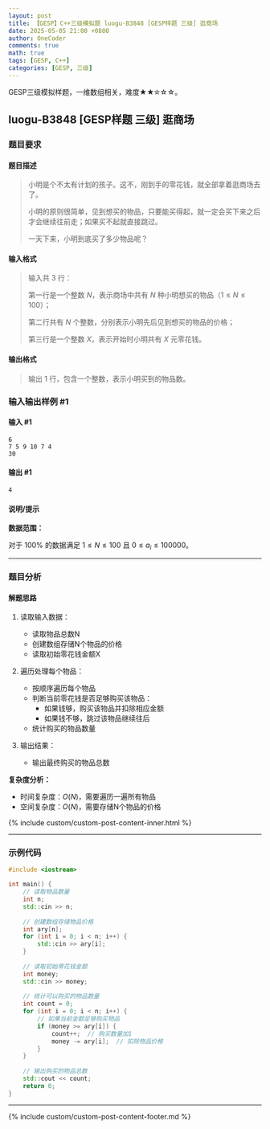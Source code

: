 ```yaml
---
layout: post
title: 【GESP】C++三级模拟题 luogu-B3848 [GESP样题 三级] 逛商场
date: 2025-05-05 21:00 +0800
author: OneCoder
comments: true
math: true
tags: [GESP, C++]
categories: [GESP, 三级]
---
```

GESP三级模拟样题，一维数组相关，难度★★✮☆☆。

<!--more-->

## luogu-B3848 [GESP样题 三级] 逛商场

### 题目要求

#### 题目描述

>小明是个不太有计划的孩子。这不，刚到手的零花钱，就全部拿着逛商场去了。  
>
>小明的原则很简单，见到想买的物品，只要能买得起，就一定会买下来之后才会继续往前走；如果买不起就直接跳过。
>
>一天下来，小明到底买了多少物品呢？

#### 输入格式

>输入共 $3$ 行：
>
>第一行是一个整数 $N$，表示商场中共有 $N$ 种小明想买的物品（$1≤N≤100$）；
>
>第二行共有 $N$ 个整数，分别表示小明先后见到想买的物品的价格；
>
>第三行是一个整数 $X$，表示开始时小明共有 $X$ 元零花钱。

#### 输出格式

>输出 $1$ 行，包含一个整数，表示小明买到的物品数。

### 输入输出样例 #1

#### 输入 #1

```console
6
7 5 9 10 7 4
30
```

#### 输出 #1

```console
4
```

#### 说明/提示

**数据范围：**

对于 $100\%$ 的数据满足 $1≤N≤100$ 且 $0\le a_i \le 100000$。

---

### 题目分析

#### 解题思路

1. 读取输入数据：
   - 读取物品总数N
   - 创建数组存储N个物品的价格
   - 读取初始零花钱金额X

2. 遍历处理每个物品：
   - 按顺序遍历每个物品
   - 判断当前零花钱是否足够购买该物品：
     - 如果钱够，购买该物品并扣除相应金额
     - 如果钱不够，跳过该物品继续往后
   - 统计购买的物品数量

3. 输出结果：
   - 输出最终购买的物品总数

**复杂度分析：**

- 时间复杂度：$O(N)$，需要遍历一遍所有物品
- 空间复杂度：$O(N)$，需要存储N个物品的价格
  
{% include custom/custom-post-content-inner.html %}

---

### 示例代码

```cpp
#include <iostream>

int main() {
    // 读取物品数量
    int n;
    std::cin >> n;
    
    // 创建数组存储物品价格
    int ary[n];
    for (int i = 0; i < n; i++) {
        std::cin >> ary[i];
    }
    
    // 读取初始零花钱金额
    int money;
    std::cin >> money;
    
    // 统计可以购买的物品数量
    int count = 0;
    for (int i = 0; i < n; i++) {
        // 如果当前金额足够购买物品
        if (money >= ary[i]) {
            count++;  // 购买数量加1
            money -= ary[i];  // 扣除物品价格
        }
    }
    
    // 输出购买的物品总数
    std::cout << count;
    return 0;
}
```

---

{% include custom/custom-post-content-footer.md %}
